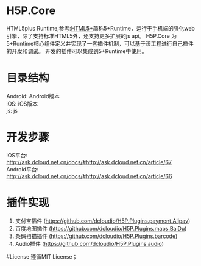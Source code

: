 # H5P.Core
HTML5plus Runtime,参考:[HTML5+](http://html5plus.org/)简称5+Runtime，运行于手机端的强化web引擎，除了支持标准HTML5外，还支持更多扩展的js api。
H5P.Core 为5+Runtime核心组件定义并实现了一套插件机制，可以基于该工程进行自己插件的开发和调试。
开发的插件可以集成到5+Runtime中使用。
# 目录结构
  Android: Android版本<br />
  iOS: iOS版本<br />
  js: js <br />
# 开发步骤
  iOS平台:<br />
  http://ask.dcloud.net.cn/docs/#http://ask.dcloud.net.cn/article/67<br />
  Android平台:<br />
  http://ask.dcloud.net.cn/docs/#http://ask.dcloud.net.cn/article/66<br />
# 插件实现
  1. 支付宝插件 (https://github.com/dcloudio/H5P.Plugins.payment.Alipay)
  2. 百度地图插件 (https://github.com/dcloudio/H5P.Plugins.maps.BaiDu)
  3. 条码扫描插件 (https://github.com/dcloudio/H5P.Plugins.barcode)
  4. Audio插件 (https://github.com/dcloudio/H5P.Plugins.audio)

#License
遵循MIT License；
